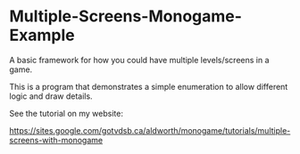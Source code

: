 # Multiple-Screens-Monogame-Example
A basic framework for how you could have multiple levels/screens in a game.

This is a program that demonstrates a simple enumeration to allow different logic and draw details.  

See the tutorial on my website:

https://sites.google.com/gotvdsb.ca/aldworth/monogame/tutorials/multiple-screens-with-monogame
